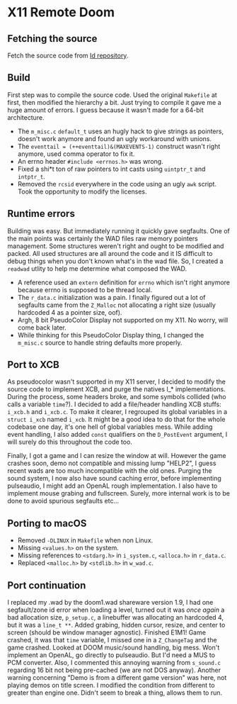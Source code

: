 
# X11 Remote Doom

## Fetching the source

Fetch the source code from [Id repository](https://github.com/id-Software/DOOM).

## Build

First step was to compile the source code. Used the original `Makefile` at first, then modified the hierarchy a bit.
Just trying to compile it gave me a huge amount of errors. I guess because it wasn't made for a 64-bit architecture.
- The `m_misc.c` `default_t` uses an hugly hack to give strings as pointers, doesn't work anymore and found an ugly workaround with unions.
- The `eventtail = (++eventtail)&(MAXEVENTS-1)` construct wasn't right anymore, used comma operator to fix it.
- An errno header `#include <errnos.h>` was wrong.
- Fixed a shi\*t ton of raw pointers to int casts using `uintptr_t` and `intptr_t`.
- Removed the `rcsid` everywhere in the code using an ugly `awk` script. Took the opportunity to modify the licenses.

## Runtime errors

Building was easy. But immediately running it quickly gave segfaults. One of the main points was certainly the WAD
files raw memory pointers management. Some structures weren't right and ought to be modified and packed. All used structures are
all around the code and it IS difficult to debug things when you don't known what's in the wad file.
So, I created a `readwad` utlity to help me determine what composed the WAD.
- A reference used an `extern` definition for `errno` which isn't right anymore because errno is supposed to be thread local.
- The `r_data.c` initialization was a pain. I finally figured out a lot of segfaults came from the `Z_Malloc` not allocating a right size (usually hardcoded 4 as a pointer size, oof).
- Argh, 8 bit PseudoColor Display not supported on my X11. No worry, will come back later.
- While thinking for this PseudoColor Display thing, I changed the `m_misc.c` source to handle string defaults more properly.

## Port to XCB
As pseudocolor wasn't supported in my X11 server, I decided to modify the source code to implement XCB, and purge the natives I\_\* implementations.
During the process, some headers broke, and some symbols collided (who calls a variable `time`?).
I decided to add a file/header handling XCB stuffs: `i_xcb.h` and `i_xcb.c`. To make it clearer, I regrouped its global variables in a `struct i_xcb` named `i_xcb`.
It might be a good idea to do that for the whole codebase one day, it's one hell of global variables mess.
While adding event handling, I also added `const` qualifiers on the `D_PostEvent` argument, I will surely do this throughout the code too.

Finally, I got a game and I can resize the window at will.
However the game crashes soon, demo not compatible and missing lump "HELP2", I guess recent wads are too much incompatible with the old ones.
Purging the sound system, I now also have sound caching error, before implementing pulseaudio, I might add an OpenAL rough implementation.
I also have to implement mouse grabing and fullscreen. Surely, more internal work is to be done to avoid spurious segfaults etc...

## Porting to macOS
- Removed `-DLINUX` in `Makefile` when non Linux.
- Missing `<values.h>` on the system.
- Missing references to `<stdarg.h>` in `i_system.c`, `<alloca.h>` in `r_data.c`.
- Replaced `<malloc.h>` by `<stdlib.h>` in `w_wad.c`.

## Port continuation
I replaced my .wad by the doom1.wad shareware version 1.9, I had one segfault/zone id error when loading a level,
turned out it was *once again* a bad allocation size, `p_setup.c`, a linebuffer was allocating an hardcoded 4, but it was a `line_t **`.
Added grabing, hidden cursor, resize, and center to screen (should be window manager agnostic).
Finished E1M1! Game crashed, it was that `time` variable, I missed one in a `Z_ChangeTag` and the game crashed.
Looked at DOOM music/sound handling, big mess. Won't implement an OpenAL, go directly to pulseaudio. But I'd need a MUS to PCM converter.
Also, I commented this annoying warning from `s_sound.c` regarding 16 bit not being pre-cached (we are not DOS anyway).
Another warning concerning "Demo is from a different game version" was here, not playing demos on title screen.
I modified the condition from different to greater than engine one. Didn't seem to break a thing, allows them to run.
